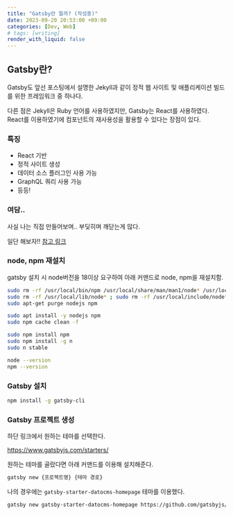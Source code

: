```yaml
---
title: "Gatsby란 뭘까? (작성중)"
date: 2023-09-20 20:53:00 +09:00
categories: [Dev, Web]
# tags: [writing]
render_with_liquid: false
---
```


## Gatsby란?
Gatsby도 앞선 포스팅에서 설명한 Jekyll과 같이 정적 웹 사이트 및 애플리케이션 빌드를 위한 프레임워크 중 하나다.

다른 점은 Jekyll은 Ruby 언어를 사용하였지만, Gatsby는 React를 사용하였다.
React를 이용하였기에 컴포넌트의 재사용성을 활용할 수 있다는 장점이 있다.

### 특징
- React 기반
- 정적 사이트 생성
- 데이터 소스 플러그인 사용 가능
- GraphQL 쿼리 사용 가능
- 등등!


### 여담..
사실 나는 직접 만들어보며.. 부딪히며 깨닫는게 많다.

일단 해보자!!
[참고 링크](https://devfoxstar.github.io/web/github-pages-gatsby/)

### node, npm 재설치
gatsby 설치 시 node버전을 18이상 요구하여 아래 커맨드로 node, npm을 재설치함.
```bash
sudo rm -rf /usr/local/bin/npm /usr/local/share/man/man1/node* /usr/local/lib/dtrace/node.d ~/.npm ~/.node-gyp /opt/local/bin/node /opt/local/include/node /opt/local/lib/node_modules
sudo rm -rf /usr/local/lib/node* ; sudo rm -rf /usr/local/include/node* ; sudo rm -rf /usr/local/bin/node*
sudo apt-get purge nodejs npm

sudo apt install -y nodejs npm
sudo npm cache clean -f

sudo npm install npm
sudo npm install -g n
sudo n stable

node --version
npm --version
```

### Gatsby 설치
```bash
npm install -g gatsby-cli
```

### Gatsby 프로젝트 생성
하단 링크에서 원하는 테마를 선택한다.

https://www.gatsbyjs.com/starters/

원하는 테마를 골랐다면 아래 커맨드를 이용해 설치해준다.
```bash
gatsby new {프로젝트명} {테마 경로}
```
나의 경우에는 `gatsby-starter-datocms-homepage` 테마를 이용했다.
```bash
gatsby new gatsby-starter-datocms-homepage https://github.com/gatsbyjs/gatsby-starter-datocms-homepage
```

